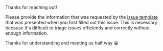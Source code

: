 Thanks for reaching out!

Please provide the information that was requested by the [issue template](https://github.com/electron/electron/tree/master/.github/ISSUE_TEMPLATE) that was presented when you first filled out this issue. This is necessary because it's difficult to triage issues efficiently and correctly without enough information.

Thanks for understanding and meeting us half way :grinning:
